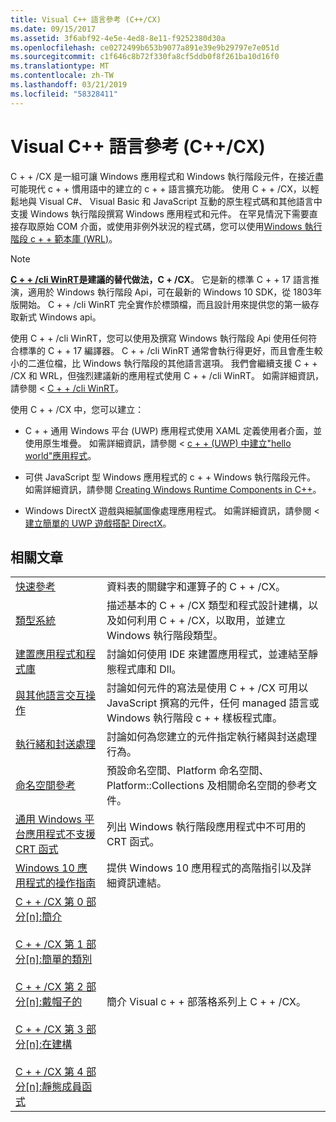 ```yaml
---
title: Visual C++ 語言參考 (C++/CX)
ms.date: 09/15/2017
ms.assetid: 3f6abf92-4e5e-4ed8-8e11-f9252380d30a
ms.openlocfilehash: ce0272499b653b9077a891e39e9b29797e7e051d
ms.sourcegitcommit: c1f646c8b72f330fa8cf5ddb0f8f261ba10d16f0
ms.translationtype: MT
ms.contentlocale: zh-TW
ms.lasthandoff: 03/21/2019
ms.locfileid: "58328411"
---
```

# <a name="visual-c-language-reference-ccx"></a>Visual C++ 語言參考 (C++/CX)

C + + /CX 是一組可讓 Windows 應用程式和 Windows 執行階段元件，在接近盡可能現代 c + + 慣用語中的建立的 c + + 語言擴充功能。 使用 C + + /CX，以輕鬆地與 Visual C#、 Visual Basic 和 JavaScript 互動的原生程式碼和其他語言中支援 Windows 執行階段撰寫 Windows 應用程式和元件。 在罕見情況下需要直接存取原始 COM 介面，或使用非例外狀況的程式碼，您可以使用[Windows 執行階段 c + + 範本庫 (WRL)](../windows/windows-runtime-cpp-template-library-wrl.md)。

> [!NOTE]
> **[C + + /cli WinRT](/windows/uwp/cpp-and-winrt-apis/index)是建議的替代做法，C + /CX**。 它是新的標準 C + + 17 語言推演，適用於 Windows 執行階段 Api，可在最新的 Windows 10 SDK，從 1803年版開始。 C + + /cli WinRT 完全實作於標頭檔，而且設計用來提供您的第一級存取新式 Windows api。
>
> 使用 C + + /cli WinRT，您可以使用及撰寫 Windows 執行階段 Api 使用任何符合標準的 C + + 17 編譯器。 C + + /cli WinRT 通常會執行得更好，而且會產生較小的二進位檔，比 Windows 執行階段的其他語言選項。 我們會繼續支援 C + + /CX 和 WRL，但強烈建議新的應用程式使用 C + + /cli WinRT。 如需詳細資訊，請參閱 < [C + + /cli WinRT](/windows/uwp/cpp-and-winrt-apis/index)。

使用 C + + /CX 中，您可以建立：

- C + + 通用 Windows 平台 (UWP) 應用程式使用 XAML 定義使用者介面，並使用原生堆疊。 如需詳細資訊，請參閱 < [c + + (UWP) 中建立"hello world"應用程式](/windows/uwp/get-started/create-a-basic-windows-10-app-in-cpp)。

- 可供 JavaScript 型 Windows 應用程式的 c + + Windows 執行階段元件。 如需詳細資訊，請參閱 [Creating Windows Runtime Components in C++](/windows/uwp/winrt-components/creating-windows-runtime-components-in-cpp)。

- Windows DirectX 遊戲與細膩圖像處理應用程式。 如需詳細資訊，請參閱 <<c0> [ 建立簡單的 UWP 遊戲搭配 DirectX](/windows/uwp/gaming/tutorial--create-your-first-uwp-directx-game)。

## <a name="related-articles"></a>相關文章

|||
|-|-|
|[快速參考](../cppcx/quick-reference-c-cx.md)|資料表的關鍵字和運算子的 C + + /CX。|
|[類型系統](../cppcx/type-system-c-cx.md)|描述基本的 C + + /CX 類型和程式設計建構，以及如何利用 C + + /CX，以取用，並建立 Windows 執行階段類型。|
|[建置應用程式和程式庫](../cppcx/building-apps-and-libraries-c-cx.md)|討論如何使用 IDE 來建置應用程式，並連結至靜態程式庫和 Dll。|
|[與其他語言交互操作](../cppcx/interoperating-with-other-languages-c-cx.md)|討論如何元件的寫法是使用 C + + /CX 可用以 JavaScript 撰寫的元件，任何 managed 語言或 Windows 執行階段 c + + 樣板程式庫。|
|[執行緒和封送處理](../cppcx/threading-and-marshaling-c-cx.md)|討論如何為您建立的元件指定執行緒與封送處理行為。|
|[命名空間參考](../cppcx/namespaces-reference-c-cx.md)|預設命名空間、Platform 命名空間、Platform::Collections 及相關命名空間的參考文件。|
|[通用 Windows 平台應用程式不支援 CRT 函式](../cppcx/crt-functions-not-supported-in-universal-windows-platform-apps.md)|列出 Windows 執行階段應用程式中不可用的 CRT 函式。|
|[Windows 10 應用程式的操作指南](https://msdn.microsoft.com/library/windows/apps/xaml/mt244352.aspx)|提供 Windows 10 應用程式的高階指引以及詳細資訊連結。|
|[C + + /CX 第 0 部分\[n\]:簡介](https://blogs.msdn.microsoft.com/vcblog/2012/08/29/ccx-part-0-of-n-an-introduction/)<br /><br />[C + + /CX 第 1 部分\[n\]:簡單的類別](https://blogs.msdn.microsoft.com/vcblog/2012/09/05/ccx-part-1-of-n-a-simple-class/)<br /><br />[C + + /CX 第 2 部分\[n\]:戴帽子的](https://blogs.msdn.microsoft.com/vcblog/2012/09/17/ccx-part-2-of-n-types-that-wear-hats/)<br /><br />[C + + /CX 第 3 部分\[n\]:在建構](https://blogs.msdn.microsoft.com/vcblog/2012/10/05/ccx-part-3-of-n-under-construction/)<br /><br />[C + + /CX 第 4 部分\[n\]:靜態成員函式](https://blogs.msdn.microsoft.com/vcblog/2012/10/19/ccx-part-4-of-n-static-member-functions/)|簡介 Visual c + + 部落格系列上 C + + /CX。|
